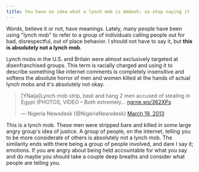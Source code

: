 ```yaml
---
title: You have no idea what a lynch mob is &mdash; so stop saying it 
---
```


Words, believe it or not, have meanings. Lately, many people have been using "lynch mob" to refer to
a group of individuals calling people out for bad, disrespectful, out of place behavior. I should not have to say it, but **this is absolutely not a lynch mob**. 

Lynch mobs in the U.S. and Britain were almost exclusively targeted at disenfranchised groups. This term is racially charged and using it to describe something like internet comments is completely insensitive and softens the absolute horror of men and women killed at the hands of actual lynch mobs and it's absolutely not okay.
 
<blockquote class="twitter-tweet"><p>[YNaija]Lynch mob strip, beat and hang 2 men accused of stealing in Egypt (PHOTOS, VIDEO – Both extremely... <a href="http://t.co/JEEO95JIpB" title="http://ngrne.ws/362XPs">ngrne.ws/362XPs</a></p>&mdash; Nigeria Newsdesk (@NigeriaNewsdesk) <a href="https://twitter.com/NigeriaNewsdesk/status/313990504721309696">March 19, 2013</a></blockquote>
<script async src="//platform.twitter.com/widgets.js" charset="utf-8"></script>

This is a lynch mob. These men were stripped bare and killed in some large angry group's idea of justice. A group of people, on the internet, telling you to be more considerate of others is absolutely not a lynch mob. The similarity ends with there being a group of people involved, and dare I say it; emotions. If you are angry about being held accountable for what you say and do maybe you should take a couple deep breaths and consider what people are telling you. 